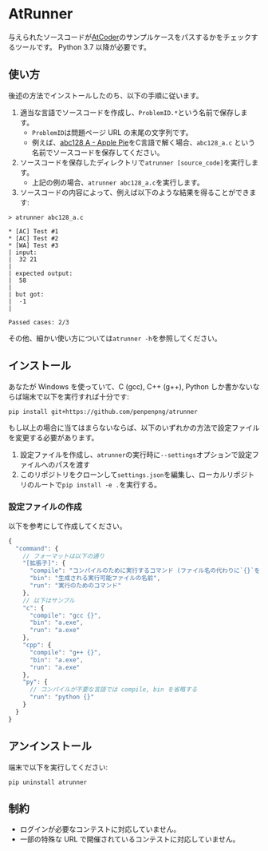 # AtRunner
与えられたソースコードが[AtCoder](https://atcoder.jp/)のサンプルケースをパスするかをチェックするツールです。
Python 3.7 以降が必要です。

## 使い方
後述の方法でインストールしたのち、以下の手順に従います。

1. 適当な言語でソースコードを作成し、`ProblemID.*`という名前で保存します。
    * `ProblemID`は問題ページ URL の末尾の文字列です。
    * 例えば、[abc128 A - Apple Pie](https://atcoder.jp/contests/abc128/tasks/abc128_a)をC言語で解く場合、`abc128_a.c` という名前でソースコードを保存してください。
2. ソースコードを保存したディレクトリで`atrunner [source_code]`を実行します。
    * 上記の例の場合、`atrunner abc128_a.c`を実行します。
3. ソースコードの内容によって、例えば以下のような結果を得ることができます:

```
> atrunner abc128_a.c

* [AC] Test #1
* [AC] Test #2
* [WA] Test #3
| input:
|  32 21
|  
| expected output:
|  58
|  
| but got:
|  -1
|  

Passed cases: 2/3
```

その他、細かい使い方については`atrunner -h`を参照してください。

## インストール
あなたが Windows を使っていて、C (gcc), C++ (g++), Python しか書かないならば端末で以下を実行すれば十分です:

```
pip install git+https://github.com/penpenpng/atrunner
```

もし以上の場合に当てはまらないならば、以下のいずれかの方法で設定ファイルを変更する必要があります。

1. 設定ファイルを作成し、`atrunner`の実行時に`--settings`オプションで設定ファイルへのパスを渡す
2. このリポジトリをクローンして`settings.json`を編集し、ローカルリポジトリのルートで`pip install -e .`を実行する。

### 設定ファイルの作成
以下を参考にして作成してください。

```js
{
  "command": {
    // フォーマットは以下の通り
    "[拡張子]": {
      "compile": "コンパイルのために実行するコマンド (ファイル名の代わりに`{}`を使用可能)",
      "bin": "生成される実行可能ファイルの名前",
      "run": "実行のためのコマンド"
    },
    // 以下はサンプル
    "c": {
      "compile": "gcc {}",
      "bin": "a.exe",
      "run": "a.exe"
    },
    "cpp": {
      "compile": "g++ {}",
      "bin": "a.exe",
      "run": "a.exe"
    },
    "py": {
      // コンパイルが不要な言語では compile, bin を省略する
      "run": "python {}"
    }
  }
}
```

## アンインストール
端末で以下を実行してください:
```
pip uninstall atrunner
```

## 制約
* ログインが必要なコンテストに対応していません。
* 一部の特殊な URL で開催されているコンテストに対応していません。
